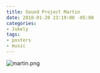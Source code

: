 ```yaml
---
title: Sound Project Martin
date: 2018-01-28 23:19:00 -05:00
categories:
- Jukely
tags:
- posters
- music
---
```


![martin.png](/uploads/martin.png)